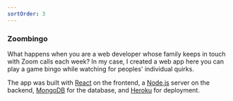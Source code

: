 ```yaml
---
sortOrder: 3
---
```


### Zoombingo

What happens when you are a web developer whose family keeps in touch with Zoom calls each week? In my case, I created a web app here you can play a game bingo while watching for peoples' individual quirks.

The app was built with [React](https://reactjs.org/) on the frontend, a [Node.js](https://nodejs.org/en/) server on the backend, [MongoDB](https://www.mongodb.com/) for the database, and [Heroku](https://www.heroku.com/) for deployment.

<image-row class='expand-md'>
  <responsive-img source="/images//zoombingo/home.png"></responsive-img>
  <responsive-img source="/images//zoombingo/board.png"></responsive-img>
</image-row>

<image-row>
  <responsive-img source="/images//zoombingo/lobby.png"></responsive-img>
</image-row>